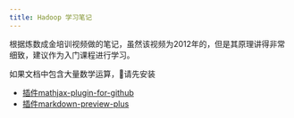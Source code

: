 ```yaml
---
title: Hadoop 学习笔记
---
```



根据炼数成金培训视频做的笔记，虽然该视频为2012年的，但是其原理讲得非常细致，建议作为入门课程进行学习。

如果文档中包含大量数学运算，请先安装

* [插件mathjax-plugin-for-github](https://chrome.google.com/webstore/detail/mathjax-plugin-for-github/ioemnmodlmafdkllaclgeombjnmnbima)
* [插件markdown-preview-plus](https://chrome.google.com/webstore/detail/markdown-preview-plus/febilkbfcbhebfnokafefeacimjdckgl)


